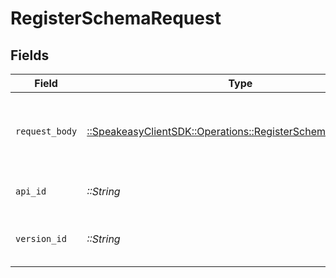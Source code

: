 # RegisterSchemaRequest


## Fields

| Field                                                                                                               | Type                                                                                                                | Required                                                                                                            | Description                                                                                                         |
| ------------------------------------------------------------------------------------------------------------------- | ------------------------------------------------------------------------------------------------------------------- | ------------------------------------------------------------------------------------------------------------------- | ------------------------------------------------------------------------------------------------------------------- |
| `request_body`                                                                                                      | [::SpeakeasyClientSDK::Operations::RegisterSchemaRequestBody](../../models/operations/registerschemarequestbody.md) | :heavy_check_mark:                                                                                                  | The schema file to upload provided as a multipart/form-data file segment.                                           |
| `api_id`                                                                                                            | *::String*                                                                                                          | :heavy_check_mark:                                                                                                  | The ID of the Api to get the schema for.                                                                            |
| `version_id`                                                                                                        | *::String*                                                                                                          | :heavy_check_mark:                                                                                                  | The version ID of the Api to delete metadata for.                                                                   |